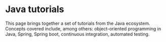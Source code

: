 # Java tutorials
This page brings together a set of tutorials from the Java ecosystem. Concepts covered include, among others: object-oriented programming in Java, Spring, Spring boot, continuous integration, automated testing.

